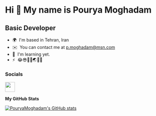 Hi 👋 My name is Pourya Moghadam
================================

Basic Developer
------------------------

* 🌍  I'm based in Tehran, Iran
* ✉️  You can contact me at [p.moghadam@msn.com](mailto:p.moghadam@msn.com)
* 🧠  I'm learning yet.
* ⚡  😂😎🌊👙🌏🥥🥕

### Socials

<p align="left"><a href="https://www.twitter.com/pourya_moghadam" target="_blank" rel="noreferrer"><img src="https://raw.githubusercontent.com/danielcranney/readme-generator/main/public/icons/socials/twitter.svg" width="32" height="32" /></a></p>

<b>My GitHub Stats</b>

<a href="http://www.github.com/PouryaMoghadam"><img src="https://github-readme-stats.vercel.app/api?username=PouryaMoghadam&show_icons=true&hide=&count_private=true&title_color=0891b2&text_color=ffffff&icon_color=0891b2&bg_color=1c1917&hide_border=true&show_icons=true" alt="PouryaMoghadam's GitHub stats" /></a>
